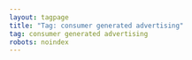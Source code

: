 ```yaml
---
layout: tagpage
title: "Tag: consumer generated advertising"
tag: consumer generated advertising
robots: noindex
---
```

